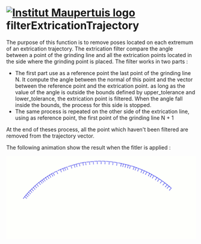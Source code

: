  [![Institut Maupertuis logo](https://avatars1.githubusercontent.com/u/12760694?v=3&s=80)](http://www.institutmaupertuis.fr) filterExtricationTrajectory
===

The purpose of this function is to remove poses located on each extremum of an extrication trajectory.
The extrication filter compare the angle between a point of the grinding line and all the extrication points 
located in the side where the grinding point is placed.
The filter works in two parts :
 - The first part use as a reference point the last point of the grinding line N. It compute the angle between
   the normal of this point and the vector between the reference point and the extrication point.
   as long as the value of the angle is outside the bounds defined by upper_tolerance and lower_tolerance,
   the extrication point is filtered. When the angle fall inside the bounds, the process for this side is stopped.
 - The same process is repeated on the other side of the extrication line, using as reference point, the first point
   of the grinding line N + 1

At the end of theses process, all the point which haven't been filtered are removed from the trajectory vector.

The following animation show the result when the fitler is applied : 

![extrication_filter](extrication_filter.gif)
